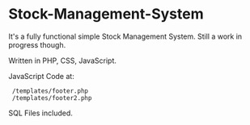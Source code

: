 # Stock-Management-System

It's a fully functional simple Stock Management System. Still a work in progress though.

Written in PHP, CSS, JavaScript.

JavaScript Code at: 

     /templates/footer.php
     /templates/footer2.php

SQL Files included.
